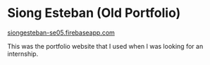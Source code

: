 # Siong Esteban (Old Portfolio)
[siongesteban-se05.firebaseapp.com](https://siongesteban-se05.firebaseapp.com/)

This was the portfolio website that I used when I was looking for an internship.